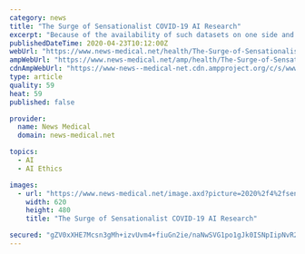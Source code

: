 ```yaml
---
category: news
title: "The Surge of Sensationalist COVID-19 AI Research"
excerpt: "Because of the availability of such datasets on one side and the ubiquity of basic AI knowledge and tools on the other side, many AI enthusiasts and start-ups have impulsively begun to develop solutions for COVID-19 in x-ray images. One finds websites and blogs that advise how to detect COVID-19 from x-ray scans with high accuracy. Others ..."
publishedDateTime: 2020-04-23T10:12:00Z
webUrl: "https://www.news-medical.net/health/The-Surge-of-Sensationalist-COVID-19-AI-Research.aspx"
ampWebUrl: "https://www.news-medical.net/amp/health/The-Surge-of-Sensationalist-COVID-19-AI-Research.aspx"
cdnAmpWebUrl: "https://www-news--medical-net.cdn.ampproject.org/c/s/www.news-medical.net/amp/health/The-Surge-of-Sensationalist-COVID-19-AI-Research.aspx"
type: article
quality: 59
heat: 59
published: false

provider:
  name: News Medical
  domain: news-medical.net

topics:
  - AI
  - AI Ethics

images:
  - url: "https://www.news-medical.net/image.axd?picture=2020%2f4%2fsensational_8fbc514c8ba641d982b76f405db79ea2-620x480.jpg"
    width: 620
    height: 480
    title: "The Surge of Sensationalist COVID-19 AI Research"

secured: "gZV0xXHE7Mcsn3gMh+izvUvm4+fiuGn2ie/naNwSVG1po1gJk0ISNpIipNvR2NLe7DBGKmhoa5WpyrToOvm14SXPrMVyehyoAfQYtzjDvqr8QnpaJgY+f7kVaejluzc0lY9p0DdqtF9ewlxQVV38YVHm2lKCUq4soM6kSTUGr6mGP29OyyizTU/uarEGMj0tTT77WDuHxfzADBYUmMmd19xN9VNUPFpsWhC3SPlTIP53B2I7b/34RIeIVZCVbVUFFAZk0meu2aV+CZPdDDIZZPArtIbKtvibBNmQDSpB89lJKxaWCR6zlPZEmzR1lSCflRnZ/elk2p0dCCJn8TP07QRSYfXL7nVOeWRf2h59d9MRFdYxYNPaLn35DGlALOgbPlZR3PZcGjF54/3TtoCZMvtU/+5wjCCLMVMlL+WSjVRYcjbguiMd6thoi9UNK4zsiCwY0wjhUpEQdDix3LROWfkh/nNeRUPgIpIy9PXmFS4=;rU1hQHkpSSU63s8UZ0+3wQ=="
---
```


